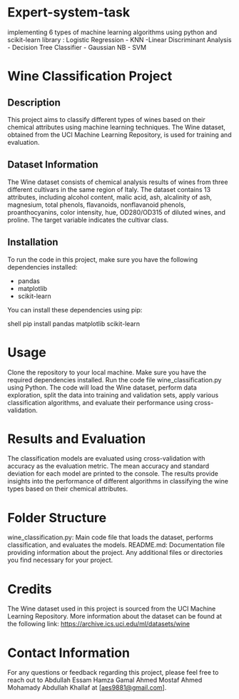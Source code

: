 # Expert-system-task
implementing 6 types of machine learning algorithms using python and scikit-learn library : Logistic Regression - KNN -Linear Discriminant Analysis - Decision Tree Classifier - Gaussian NB - SVM
# Wine Classification Project
## Description
This project aims to classify different types of wines based on their chemical attributes using machine learning techniques. The Wine dataset, 
obtained from the UCI Machine Learning Repository, is used for training and evaluation.

## Dataset Information
The Wine dataset consists of chemical analysis results of wines from three different cultivars in the same region of Italy. The dataset contains 13 attributes, including alcohol content, malic acid, ash, alcalinity of ash, magnesium, total phenols, flavanoids, nonflavanoid phenols, proanthocyanins, color intensity, hue, OD280/OD315 of diluted wines, and proline. The target variable indicates the cultivar class.

## Installation
To run the code in this project, make sure you have the following dependencies installed:
- pandas
- matplotlib
- scikit-learn

You can install these dependencies using pip:

shell
pip install pandas matplotlib scikit-learn

# Usage
Clone the repository to your local machine.
Make sure you have the required dependencies installed.
Run the code file wine_classification.py using Python.
The code will load the Wine dataset, perform data exploration, 
split the data into training and validation sets, apply various classification algorithms, 
and evaluate their performance using cross-validation.

# Results and Evaluation
The classification models are evaluated using cross-validation with accuracy as the evaluation metric.
The mean accuracy and standard deviation for each model are printed to the console.
The results provide insights into the performance of different algorithms in classifying the wine types based on their chemical attributes.

# Folder Structure
wine_classification.py: Main code file that loads the dataset, performs classification, and evaluates the models.
README.md: Documentation file providing information about the project.
Any additional files or directories you find necessary for your project.

# Credits
The Wine dataset used in this project is sourced from the UCI Machine Learning Repository. More information about the dataset can be found at the following link:
https://archive.ics.uci.edu/ml/datasets/wine

# Contact Information

For any questions or feedback regarding this project, 
please feel free to reach out to Abdullah Essam Hamza Gamal Ahmed Mostaf Ahmed Mohamady Abdullah Khallaf at [aes9881@gmail.com].


